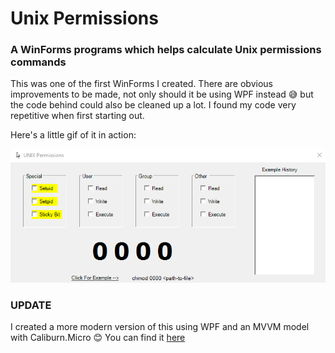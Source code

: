 # Unix Permissions
### A WinForms programs which helps calculate Unix permissions commands

This was one of the first WinForms I created. There are obvious improvements to be made, not only should it be using WPF instead 😅 but the code behind could also be cleaned up a lot. I found my code very repetitive when first starting out. 

Here's a little gif of it in action:

![](Unix_Permissions.gif) 

### UPDATE
I created a more modern version of this using WPF and an MVVM model with Caliburn.Micro 😊 You can find it [here](https://github.com/IT-Delinquent/WPF_Unix_Permissions)

